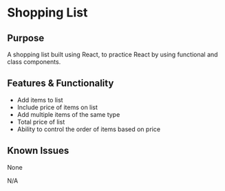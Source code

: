 # Shopping List
## Purpose
A shopping list built using React, to practice React by using functional and class components.

## Features & Functionality
 - Add items to list
 - Include price of items on list
 - Add multiple items of the same type
 - Total price of list
 - Ability to control the order of items based on price

## Known Issues
None

N/A

